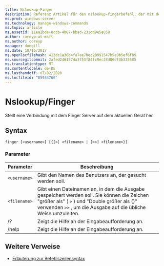 ```yaml
---
title: Nslookup-Finger
description: Referenz Artikel für den nslookup-fingerbefehl, der mit dem Finger Server auf dem aktuellen Gerät verbunden ist.
ms.prod: windows-server
ms.technology: manage-windows-commands
ms.topic: article
ms.assetid: 11ea2bde-8ccb-4b87-bbad-231dd9e5e858
author: coreyp-at-msft
ms.author: coreyp
manager: dongill
ms.date: 10/16/2017
ms.openlocfilehash: 413dc1a38b4fa7ee7bec28991547b5e0b5ef6fb9
ms.sourcegitcommit: 2afed2461574a3f53f84fc9ec28d86df3b335685
ms.translationtype: MT
ms.contentlocale: de-DE
ms.lasthandoff: 07/02/2020
ms.locfileid: "85934766"
---
```

# <a name="nslookup-finger"></a>Nslookup/Finger

Stellt eine Verbindung mit dem Finger Server auf dem aktuellen Gerät her.

## <a name="syntax"></a>Syntax

```
finger [<username>] [{[>] <filename> | [>>] <filename>}]
```

### <a name="parameters"></a>Parameter

| Parameter | Beschreibung |
| --------- | ----------- |
| `<username>` | Gibt den Namen des Benutzers an, der gesucht werden soll. |
| `<filename>` | Gibt einen Dateinamen an, in dem die Ausgabe gespeichert werden soll. Sie können die Zeichen "größer als" ( `>` ) und "Double größer als ()" verwenden `>>` , um die Ausgabe auf die übliche Weise umzuleiten. |
| /? | Zeigt die Hilfe an der Eingabeaufforderung an. |
| /help | Zeigt die Hilfe an der Eingabeaufforderung an. |

## <a name="additional-references"></a>Weitere Verweise

- [Erläuterung zur Befehlszeilensyntax](command-line-syntax-key.md)
